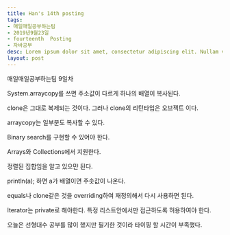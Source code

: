 ```yaml
---
title: Han's 14th posting
tags:
- 매일매일공부하는팀
- 2019년9월23일
- fourteenth  Posting
- 자바공부
desc: Lorem ipsum dolor sit amet, consectetur adipiscing elit. Nullam vehicula gravida felis et dapibus.
layout: post
---
```


<!-- more -->
<!-- Mauris a molestie neque. Aliquam non malesuada nisi, a sodales purus. Nam molestie faucibus sapien eu euismod. Sed scelerisque ornare euismod. In tincidunt est vel pharetra convallis. Praesent vitae nisi odio.-->

매일매일공부하는팀 9일차

System.arraycopy를 쓰면 주소값이 다르게 하나의 배열이 복사된다.

clone은 그대로 복제되는 것이다. 그러나 clone의 리턴타입은 오브젝트 이다.

arraycopy는 일부분도 복사할 수 있다.

Binary search를 구현할 수 있어야 한다.

Arrays와 Collections에서 지원한다.

정렬된 집합임을 알고 있으먄 된다.

println(a); 하면 a가 배열이면 주솟값이 나온다.

equals나 clone같은 것을 overriding하여 재정의해서 다시 사용하면 된다.

Iterator는 private로 해야한다. 특정 리스트안에서만 접근하도록 허용하여야 한다.

오늘은 선형대수 공부를 많이 했지만 필기한 것이라 타이핑 할 시간이 부족했다.
